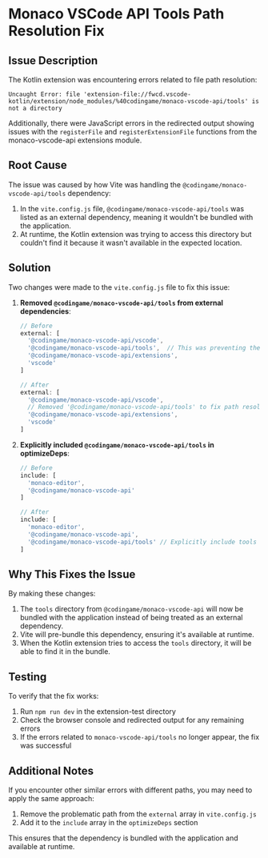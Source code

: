 # Monaco VSCode API Tools Path Resolution Fix

## Issue Description

The Kotlin extension was encountering errors related to file path resolution:

```
Uncaught Error: file 'extension-file://fwcd.vscode-kotlin/extension/node_modules/%40codingame/monaco-vscode-api/tools' is not a directory
```

Additionally, there were JavaScript errors in the redirected output showing issues with the `registerFile` and `registerExtensionFile` functions from the monaco-vscode-api extensions module.

## Root Cause

The issue was caused by how Vite was handling the `@codingame/monaco-vscode-api/tools` dependency:

1. In the `vite.config.js` file, `@codingame/monaco-vscode-api/tools` was listed as an external dependency, meaning it wouldn't be bundled with the application.
2. At runtime, the Kotlin extension was trying to access this directory but couldn't find it because it wasn't available in the expected location.

## Solution

Two changes were made to the `vite.config.js` file to fix this issue:

1. **Removed `@codingame/monaco-vscode-api/tools` from external dependencies**:
   ```javascript
   // Before
   external: [
     '@codingame/monaco-vscode-api/vscode',
     '@codingame/monaco-vscode-api/tools',  // This was preventing the tools from being bundled
     '@codingame/monaco-vscode-api/extensions',
     'vscode'
   ]

   // After
   external: [
     '@codingame/monaco-vscode-api/vscode',
     // Removed '@codingame/monaco-vscode-api/tools' to fix path resolution issues
     '@codingame/monaco-vscode-api/extensions',
     'vscode'
   ]
   ```

2. **Explicitly included `@codingame/monaco-vscode-api/tools` in optimizeDeps**:
   ```javascript
   // Before
   include: [
     'monaco-editor',
     '@codingame/monaco-vscode-api'
   ]

   // After
   include: [
     'monaco-editor',
     '@codingame/monaco-vscode-api',
     '@codingame/monaco-vscode-api/tools' // Explicitly include tools to ensure it's available
   ]
   ```

## Why This Fixes the Issue

By making these changes:

1. The `tools` directory from `@codingame/monaco-vscode-api` will now be bundled with the application instead of being treated as an external dependency.
2. Vite will pre-bundle this dependency, ensuring it's available at runtime.
3. When the Kotlin extension tries to access the `tools` directory, it will be able to find it in the bundle.

## Testing

To verify that the fix works:

1. Run `npm run dev` in the extension-test directory
2. Check the browser console and redirected output for any remaining errors
3. If the errors related to `monaco-vscode-api/tools` no longer appear, the fix was successful

## Additional Notes

If you encounter other similar errors with different paths, you may need to apply the same approach:

1. Remove the problematic path from the `external` array in `vite.config.js`
2. Add it to the `include` array in the `optimizeDeps` section

This ensures that the dependency is bundled with the application and available at runtime.